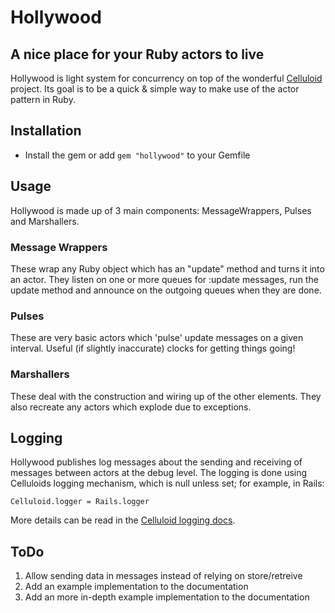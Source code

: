 Hollywood
=========
A nice place for your Ruby actors to live
-----------------------------------------

Hollywood is light system for concurrency on top of the wonderful [Celluloid](http://celluloid.io/) project. 
Its goal is to be a quick & simple way to make use of the actor pattern in Ruby.

Installation
------------
* Install the gem or add `gem "hollywood"` to your Gemfile

Usage
-----
Hollywood is made up of 3 main components: MessageWrappers, Pulses and Marshallers.

### Message Wrappers
These wrap any Ruby object which has an "update" method and turns it into an actor. They listen on one or more queues for :update messages, run the update method and announce on the outgoing queues when they are done.

### Pulses
These are very basic actors which 'pulse' update messages on a given interval. Useful (if slightly inaccurate) clocks for getting things going!

### Marshallers
These deal with the construction and wiring up of the other elements. They also recreate any actors which explode due to exceptions.

Logging
-------
Hollywood publishes log messages about the sending and receiving of messages between actors at the debug level.
The logging is done using Celluloids logging mechanism, which is null unless set; for example, in Rails:
```
Celluloid.logger = Rails.logger
```
More details can be read in the [Celluloid logging docs](https://github.com/celluloid/celluloid/wiki/Logging).

ToDo
----
1. Allow sending data in messages instead of relying on store/retreive
2. Add an example implementation to the documentation
3. Add an more in-depth example implementation to the documentation
